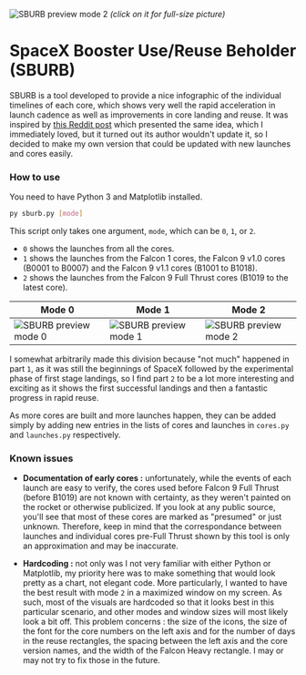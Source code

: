 ![SBURB preview mode 2](https://i.imgur.com/3X19LEL.png "Mode 2")
*(click on it for full-size picture)*

# SpaceX Booster Use/Reuse Beholder (SBURB)

SBURB is a tool developed to provide a nice infographic of the individual timelines of each core, which shows very well the rapid acceleration in launch cadence as well as improvements in core landing and reuse. It was inspired by [this Reddit post](https://www.reddit.com/r/SpaceXLounge/comments/8jmn3e/spacex_recovery_history_preblock_5_graphic/) which presented the same idea, which I immediately loved, but it turned out its author wouldn't update it, so I decided to make my own version that could be updated with new launches and cores easily.

### How to use

You need to have Python 3 and Matplotlib installed.

```sh
py sburb.py [mode]
```

This script only takes one argument, `mode`, which can be `0`, `1`, or `2`.
* `0` shows the launches from all the cores.
* `1` shows the launches from the Falcon 1 cores, the Falcon 9 v1.0 cores (B0001 to B0007) and the Falcon 9 v1.1 cores (B1001 to B1018).
* `2` shows the launches from the Falcon 9 Full Thrust cores (B1019 to the latest core).

| Mode 0 | Mode 1 | Mode 2 | 
| ------ | ------ | ------ |
|![SBURB preview mode 0](https://cdn.discordapp.com/attachments/436210080686276610/522728345889144843/mode_0.png "Mode 0") | ![SBURB preview mode 1](https://cdn.discordapp.com/attachments/436210080686276610/522728347822718976/mode_1.png "Mode 1") | ![SBURB preview mode 2](https://cdn.discordapp.com/attachments/436210080686276610/522728354735194112/mode_2.png "Mode 2")|

I somewhat arbitrarily made this division because "not much" happened in part `1`, as it was still the beginnings of SpaceX followed by the experimental phase of first stage landings, so I find part `2` to be a lot more interesting and exciting as it shows the first successful landings and then a fantastic progress in rapid reuse.

As more cores are built and more launches happen, they can be added simply by adding new entries in the lists of cores and launches in `cores.py` and `launches.py` respectively.

### Known issues

* **Documentation of early cores :** unfortunately, while the events of each launch are easy to verify, the cores used before Falcon 9 Full Thrust (before B1019) are not known with certainty, as they weren't painted on the rocket or otherwise publicized. If you look at any public source, you'll see that most of these cores are marked as "presumed" or just unknown. Therefore, keep in mind that the correspondance between launches and individual cores pre-Full Thrust shown by this tool is only an approximation and may be inaccurate.

* **Hardcoding :** not only was I not very familiar with either Python or Matplotlib, my priority here was to make something that would look pretty as a chart, not elegant code. More particularly, I wanted to have the best result with mode `2` in a maximized window on my screen. As such, most of the visuals are hardcoded so that it looks best in this particular scenario, and other modes and window sizes will most likely look a bit off. This problem concerns : the size of the icons, the size of the font for the core numbers on the left axis and for the number of days in the reuse rectangles, the spacing between the left axis and the core version names, and the width of the Falcon Heavy rectangle. I may or may not try to fix those in the future.

